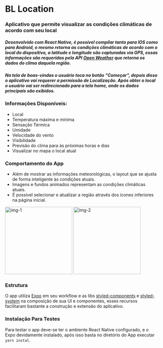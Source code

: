 # BL Location

### Aplicativo que permite visualizar as condições climáticas de acordo com seu local

##### Desenvolvido com React Native, é possível compilar tanto para IOS como para Android, o mesmo retorna as condições climáticas de acordo com o local do dispositivo, a latitude e longitude são capturadas via GPS, essas informações são requeridas pela API [Open Weather](https://openweathermap.org/api) que retorna os dados do clima daquela região.

##### Na tela de boas-vindas o usuário toca no botão "Começar", depois disso o aplicativo vai requerer a permissão de Localização. Após obter o local o usuário vai ser redirecionado para a tela home, onde os dados principais são exibidos.

### Informações Disponíveis:

- Local
- Temperatura máxima e mínima
- Sensação Térmica
- Umidade
- Velocidade do vento
- Visibilidade
- Previsão do clima para às próximas horas e dias
- Visualizar no mapa o local atual

### Comportamento do App

- Além de mostrar as informações meteorológicas, o layout que se ajusta de forma inteligente às condições atuais.
- Imagens e fundos animados representam as condições climáticas atuais.
- É possível selecionar e atualizar a região através dos ícones inferiores na página inicial.

<div>
  <img alt="img-1" src="https://i.imgur.com/SW14Qyv.jpeg" width="220em" />
  <img alt="img-2" src="https://i.imgur.com/onntn9N.jpg" width="220em" />
</div>

### Estrutura

O app utiliza [Expo](https://expo.dev/) em seu workflow e as libs [styled-components](https://styled-components.com/) e [styled-system](https://styled-system.com/) na composição de sua UI e componentes, esses recursos facilitaram bastante a construção e extensão do aplicativo.

### Instalação Para Testes

Para testar o app deve-se ter o ambiente React Native configurado, e o Expo devidamente instalado, após isso basta no diretório do App executar `yarn instal`.
